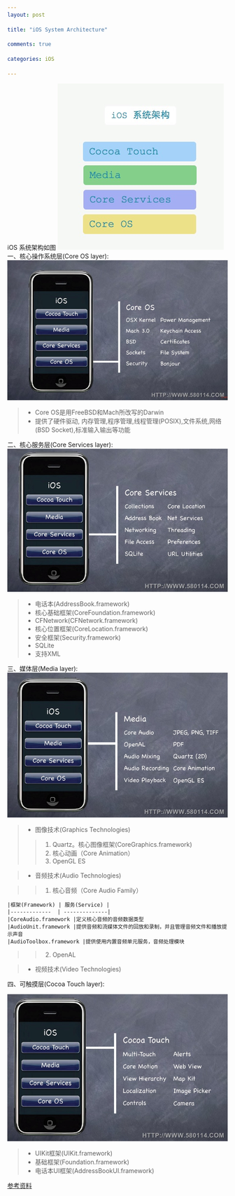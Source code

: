 ```yaml
---
layout: post

title: "iOS System Architecture"

comments: true

categories: iOS

---
```


iOS 系统架构如图
![](../assets/6D80D0FF-7C18-4BA8-83C9-F2FFEFB66218.png)
一、核心操作系统层(Core OS layer):
![](../assets/28145516-73fbd86c5aaf41f4bc30c76a350452bf.jpg)
> + Core OS是用FreeBSD和Mach所改写的Darwin
> + 提供了硬件驱动, 内存管理,程序管理,线程管理(POSIX),文件系统,网络(BSD Socket),标准输入输出等功能


二、核心服务层(Core Services layer):
![](../assets/28145814-65545d17ed1f4306beb91945ff6891ac.jpg)
> + 电话本(AddressBook.framework)
> + 核心基础框架(CoreFoundation.framework)
> + CFNetwork(CFNetwork.framework)
> + 核心位置框架(CoreLocation.framework)
> + 安全框架(Security.framework)
> + SQLite
> + 支持XML


三、媒体层(Media layer):
![](../assets/28150217-d5fbc9a8f17847348f8b16312d9f461c.jpg)
> + 图像技术(Graphics Technologies)
> 
>> 1. Quartz。核心图像框架(CoreGraphics.framework)
>>2. 核心动画（Core Animation）
>>3. OpenGL ES

>+ 音频技术(Audio Technologies)

>>1. 核心音频（Core Audio Family）
>>
    |框架(Framework) | 服务(Service) |
    |-------------  | --------------|
    |CoreAudio.framework |定义核心音频的音频数据类型
    |AudioUnit.framework |提供音频和流媒体文件的回放和录制，并且管理音频文件和播放提示声音
    |AudioToolbox.framework |提供使用内置音频单元服务，音频处理模块
>>
>>2. OpenAL
>>

>+ 视频技术(Video Technologies)


四、可触摸层(Cocoa Touch layer):

![](../assets/28150414-77cf9c9c79004c58a0a7e36d469b93fe.jpg)

>+ UIKit框架(UIKit.framework)
>+ 基础框架(Foundation.framework)
>+ 电话本UI框架(AddressBookUI.framework)



[参考资料](http://www.cnblogs.com/zhangmangyuan/archive/2013/03/28/iOS.html)



